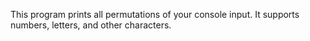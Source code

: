 This program prints all permutations of your console input. It supports numbers, letters, and other characters.

